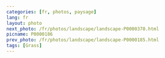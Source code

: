 ```yaml
---
categories: [fr, photos, paysage]
lang: fr
layout: photo
next_photo: /fr/photos/landscape/landscape-P0000370.html
picname: P0000186
prev_photo: /fr/photos/landscape/landscape-P0000185.html
tags: [Grass]
---
```

